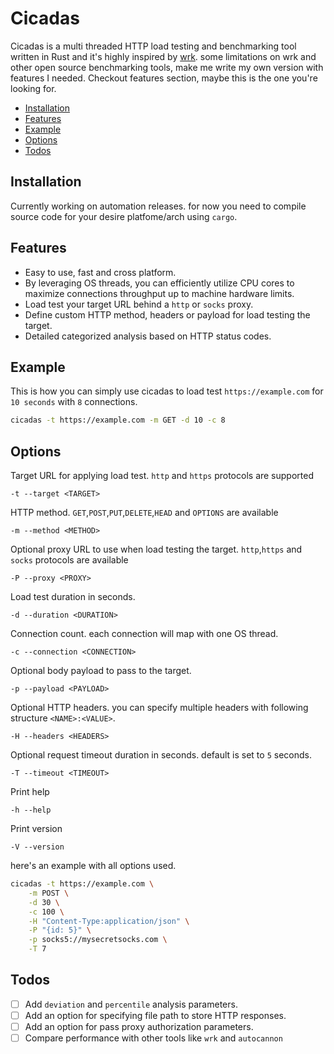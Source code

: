 # Cicadas

Cicadas is a multi threaded HTTP load testing and benchmarking tool written in Rust and it's highly inspired by [wrk](https://github.com/wg/wrk). some limitations on wrk and other open source benchmarking tools, make me write my own version with features I needed. Checkout features section, maybe this is the one you're looking for.

-   [Installation](#installation)
-   [Features](#features)
-   [Example](#example)
-   [Options](#options)
-   [Todos](#todos)

## Installation

Currently working on automation releases. for now you need to compile source code for your desire platfome/arch using `cargo`.

## Features

-   Easy to use, fast and cross platform.
-   By leveraging OS threads, you can efficiently utilize CPU cores to maximize connections throughput up to machine hardware limits.
-   Load test your target URL behind a `http` or `socks` proxy.
-   Define custom HTTP method, headers or payload for load testing the target.
-   Detailed categorized analysis based on HTTP status codes.

## Example

This is how you can simply use cicadas to load test `https://example.com` for `10 seconds` with `8` connections.

```bash
cicadas -t https://example.com -m GET -d 10 -c 8
```

## Options

Target URL for applying load test. `http` and `https` protocols are supported

```
-t --target <TARGET>
```

HTTP method. `GET`,`POST`,`PUT`,`DELETE`,`HEAD` and `OPTIONS` are available

```
-m --method <METHOD>
```

Optional proxy URL to use when load testing the target. `http`,`https` and `socks` protocols are available

```
-P --proxy <PROXY>
```

Load test duration in seconds.

```
-d --duration <DURATION>
```

Connection count. each connection will map with one OS thread.

```
-c --connection <CONNECTION>
```

Optional body payload to pass to the target.

```
-p --payload <PAYLOAD>
```

Optional HTTP headers. you can specify multiple headers with following structure `<NAME>:<VALUE>`.

```
-H --headers <HEADERS>
```

Optional request timeout duration in seconds. default is set to `5` seconds.

```
-T --timeout <TIMEOUT>
```

Print help

```
-h --help
```

Print version

```
-V --version
```

here's an example with all options used.

```bash
cicadas -t https://example.com \
	-m POST \
	-d 30 \
	-c 100 \
	-H "Content-Type:application/json" \
	-P "{id: 5}" \
	-p socks5://mysecretsocks.com \
	-T 7
```

## Todos

-   [ ] Add ‍‍‍‍`deviation` and `percentile` analysis parameters.
-   [ ] Add an option for specifying file path to store HTTP responses.
-   [ ] Add an option for pass proxy authorization parameters.
-   [ ] Compare performance with other tools like `wrk` and `autocannon`
